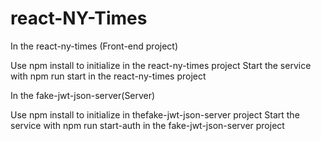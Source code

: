# react-NY-Times

In the react-ny-times (Front-end project)

Use npm install to initialize in the react-ny-times project
Start the service with npm run start in the react-ny-times project



In the fake-jwt-json-server(Server)

Use npm install to initialize in thefake-jwt-json-server project
Start the service with npm run start-auth in the fake-jwt-json-server project
